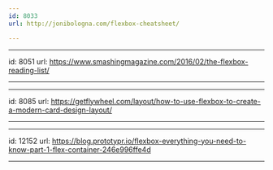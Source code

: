 ```yaml
---
id: 8033
url: http://jonibologna.com/flexbox-cheatsheet/

---
```



---
id: 8051
url: https://www.smashingmagazine.com/2016/02/the-flexbox-reading-list/

---

---
id: 8085
url: https://getflywheel.com/layout/how-to-use-flexbox-to-create-a-modern-card-design-layout/

---


---
id: 12152
url: https://blog.prototypr.io/flexbox-everything-you-need-to-know-part-1-flex-container-246e996ffe4d

---

